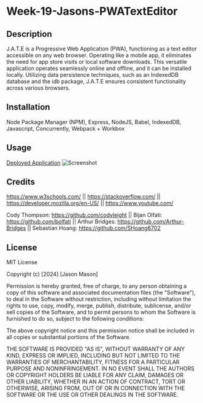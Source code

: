# Week-19-Jasons-PWATextEditor

## Description

J.A.T.E is a Progressive Web Application (PWA), functioning as a text editor accessible on any web browser. Operating like a mobile app, it eliminates the need for app store visits or local software downloads. This versatile application operates seamlessly online and offline, and it can be installed locally. Utilizing data persistence techniques, such as an IndexedDB database and the idb package, J.A.T.E ensures consistent functionality across various browsers.

## Installation

Node Package Manager (NPM), Express, NodeJS, Babel, IndexedDB, Javascript, Concurrently, Webpack + Workbox

## Usage

[Deployed Application](https://asimplepwatexteditor.onrender.com/) 
![Screenshot](https://i.gyazo.com/a231d5118052497bd3bbd567803f7237.png)


## Credits

https://www.w3schools.com/ || 
https://stackoverflow.com/ || 
https://developer.mozilla.org/en-US/ || 
https://www.youtube.com/

Cody Thompson: https://github.com/codyleight ||
Bijan Olfati: https://github.com/bolfati || 
Arthur Bridges: https://github.com/Arthur-Bridges || 
Sebastian Hoang: https://github.com/SHoang6702

## License
MIT License

Copyright (c) [2024] [Jason Mason]

Permission is hereby granted, free of charge, to any person obtaining a copy of this software and associated documentation files (the "Software"), to deal in the Software without restriction, including without limitation the rights to use, copy, modify, merge, publish, distribute, sublicense, and/or sell copies of the Software, and to permit persons to whom the Software is furnished to do so, subject to the following conditions:

The above copyright notice and this permission notice shall be included in all copies or substantial portions of the Software.

THE SOFTWARE IS PROVIDED "AS IS", WITHOUT WARRANTY OF ANY KIND, EXPRESS OR IMPLIED, INCLUDING BUT NOT LIMITED TO THE WARRANTIES OF MERCHANTABILITY, FITNESS FOR A PARTICULAR PURPOSE AND NONINFRINGEMENT. IN NO EVENT SHALL THE AUTHORS OR COPYRIGHT HOLDERS BE LIABLE FOR ANY CLAIM, DAMAGES OR OTHER LIABILITY, WHETHER IN AN ACTION OF CONTRACT, TORT OR OTHERWISE, ARISING FROM, OUT OF OR IN CONNECTION WITH THE SOFTWARE OR THE USE OR OTHER DEALINGS IN THE SOFTWARE.

